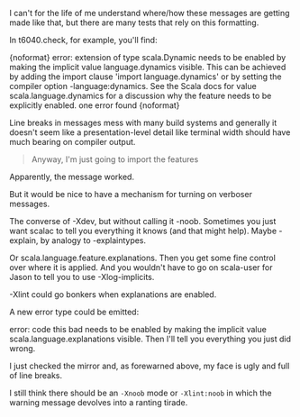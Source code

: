 I can't for the life of me understand where/how these messages are getting made like that, but there are many tests that rely on this formatting.

In t6040.check, for example, you'll find:

{noformat}
error: extension of type scala.Dynamic needs to be enabled
by making the implicit value language.dynamics visible.
This can be achieved by adding the import clause 'import language.dynamics'
or by setting the compiler option -language:dynamics.
See the Scala docs for value scala.language.dynamics for a discussion
why the feature needs to be explicitly enabled.
one error found
{noformat}

Line breaks in messages mess with many build systems and generally it doesn't seem like a presentation-level detail like terminal width should have much bearing on compiler output.
> Anyway, I'm just going to import the features

Apparently, the message worked.

But it would be nice to have a mechanism for turning on verboser messages.

The converse of -Xdev, but without calling it -noob.  Sometimes you just want scalac to tell you everything it knows (and that might help).  Maybe -explain, by analogy to -explaintypes.

Or scala.language.feature.explanations. Then you get some fine control over where it is applied.  And you wouldn't have to go on scala-user for Jason to tell you to use -Xlog-implicits.

-Xlint could go bonkers when explanations are enabled.

A new error type could be emitted:

error: code this bad needs to be enabled
by making the implicit value scala.language.explanations visible.
Then I'll tell you everything you just did wrong.



I just checked the mirror and, as forewarned above, my face is ugly and full of line breaks.

I still think there should be an `-Xnoob` mode or `-Xlint:noob` in which the warning message devolves into a ranting tirade.
